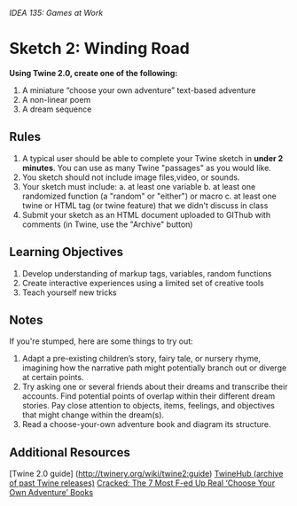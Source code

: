 *IDEA 135: Games at Work*
# Sketch 2:  Winding Road

**Using Twine 2.0, create one of the following:**

1. A miniature “choose your own adventure” text-based adventure
2. A non-linear poem
3. A dream sequence

## Rules

1. A typical user should be able to complete your Twine sketch in **under 2 minutes**. You can use as many Twine "passages" as you would like.
2. You sketch should not include image files,video, or sounds.
3. Your sketch must include:
    a. at least one variable
    b. at least one randomized function (a "random" or "either") or macro
    c. at least one twine or HTML tag (or twine feature) that we didn't discuss in class
4. Submit your sketch as an HTML document uploaded to GIThub with comments (in Twine, use the "Archive" button)


## Learning Objectives

1. Develop understanding of markup tags, variables, random functions
2. Create interactive experiences using a limited set of creative tools
3. Teach yourself new tricks


## Notes

If you're stumped, here are some things to try out:

1. Adapt a pre-existing children’s story, fairy tale, or nursery rhyme, imagining how the narrative path might potentially branch out or diverge at certain points.
2. Try asking one or several friends about their dreams and transcribe their accounts. Find potential points of overlap within their different dream stories. Pay close attention to objects, items, feelings, and objectives that might change within the dream(s).
3. Read a choose-your-own adventure book and diagram its structure.

## Additional Resources
[Twine 2.0 guide] (http://twinery.org/wiki/twine2:guide)
[TwineHub (archive of past Twine releases)](http://twinehub.weebly.com/index.html)
[Cracked: The 7 Most F-ed Up Real ‘Choose Your Own Adventure’ Books](http://www.cracked.com/article_22188_7-choose-your-own-adventure-books-clearly-conceived-lsd.html)
